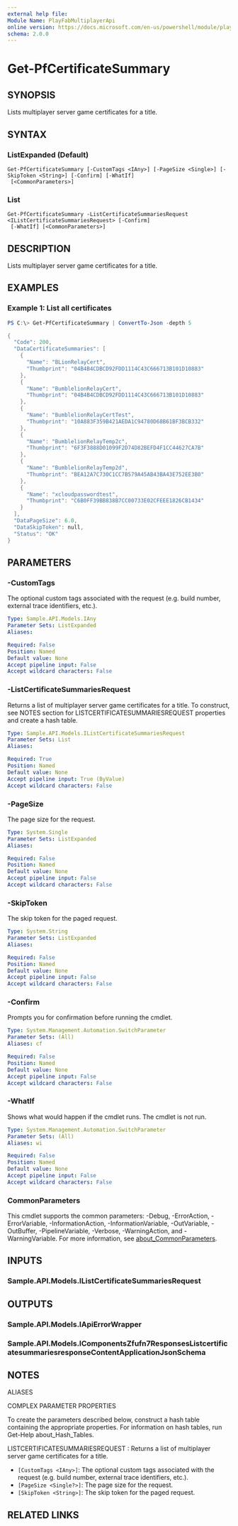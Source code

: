 ```yaml
---
external help file:
Module Name: PlayFabMultiplayerApi
online version: https://docs.microsoft.com/en-us/powershell/module/playfabmultiplayerapi/get-pfcertificatesummary
schema: 2.0.0
---
```


# Get-PfCertificateSummary

## SYNOPSIS
Lists multiplayer server game certificates for a title.

## SYNTAX

### ListExpanded (Default)
```
Get-PfCertificateSummary [-CustomTags <IAny>] [-PageSize <Single>] [-SkipToken <String>] [-Confirm] [-WhatIf]
 [<CommonParameters>]
```

### List
```
Get-PfCertificateSummary -ListCertificateSummariesRequest <IListCertificateSummariesRequest> [-Confirm]
 [-WhatIf] [<CommonParameters>]
```

## DESCRIPTION
Lists multiplayer server game certificates for a title.

## EXAMPLES

### Example 1: List all certificates
```powershell
PS C:\> Get-PfCertificateSummary | ConvertTo-Json -depth 5

{
  "Code": 200,
  "DataCertificateSummaries": [
    {
      "Name": "BLionRelayCert",
      "Thumbprint": "04B4B4CDBCD92FDD1114C43C666713B101D10883"
    },
    {
      "Name": "BumblelionRelayCert",
      "Thumbprint": "04B4B4CDBCD92FDD1114C43C666713B101D10883"
    },
    {
      "Name": "BumblelionRelayCertTest",
      "Thumbprint": "10A883F359B421AEDA1C94780D68B61BF3BCB332"
    },
    {
      "Name": "BumblelionRelayTemp2c",
      "Thumbprint": "6F3F3888D01099F2D74D82BEFD4F1CC44627CA7B"
    },
    {
      "Name": "BumblelionRelayTemp2d",
      "Thumbprint": "BEA12A7C730C1CC7B579A45AB43BA43E752EE3B0"
    },
    {
      "Name": "xcloudpasswordtest",
      "Thumbprint": "C6B0FF39BB838B7CC00733E02CFEEE1826CB1434"
    }
  ],
  "DataPageSize": 6.0,
  "DataSkipToken": null,
  "Status": "OK"
}
```



## PARAMETERS

### -CustomTags
The optional custom tags associated with the request (e.g.
build number, external trace identifiers, etc.).

```yaml
Type: Sample.API.Models.IAny
Parameter Sets: ListExpanded
Aliases:

Required: False
Position: Named
Default value: None
Accept pipeline input: False
Accept wildcard characters: False
```

### -ListCertificateSummariesRequest
Returns a list of multiplayer server game certificates for a title.
To construct, see NOTES section for LISTCERTIFICATESUMMARIESREQUEST properties and create a hash table.

```yaml
Type: Sample.API.Models.IListCertificateSummariesRequest
Parameter Sets: List
Aliases:

Required: True
Position: Named
Default value: None
Accept pipeline input: True (ByValue)
Accept wildcard characters: False
```

### -PageSize
The page size for the request.

```yaml
Type: System.Single
Parameter Sets: ListExpanded
Aliases:

Required: False
Position: Named
Default value: None
Accept pipeline input: False
Accept wildcard characters: False
```

### -SkipToken
The skip token for the paged request.

```yaml
Type: System.String
Parameter Sets: ListExpanded
Aliases:

Required: False
Position: Named
Default value: None
Accept pipeline input: False
Accept wildcard characters: False
```

### -Confirm
Prompts you for confirmation before running the cmdlet.

```yaml
Type: System.Management.Automation.SwitchParameter
Parameter Sets: (All)
Aliases: cf

Required: False
Position: Named
Default value: None
Accept pipeline input: False
Accept wildcard characters: False
```

### -WhatIf
Shows what would happen if the cmdlet runs.
The cmdlet is not run.

```yaml
Type: System.Management.Automation.SwitchParameter
Parameter Sets: (All)
Aliases: wi

Required: False
Position: Named
Default value: None
Accept pipeline input: False
Accept wildcard characters: False
```

### CommonParameters
This cmdlet supports the common parameters: -Debug, -ErrorAction, -ErrorVariable, -InformationAction, -InformationVariable, -OutVariable, -OutBuffer, -PipelineVariable, -Verbose, -WarningAction, and -WarningVariable. For more information, see [about_CommonParameters](http://go.microsoft.com/fwlink/?LinkID=113216).

## INPUTS

### Sample.API.Models.IListCertificateSummariesRequest

## OUTPUTS

### Sample.API.Models.IApiErrorWrapper

### Sample.API.Models.IComponentsZfufn7ResponsesListcertificatesummariesresponseContentApplicationJsonSchema

## NOTES

ALIASES

COMPLEX PARAMETER PROPERTIES

To create the parameters described below, construct a hash table containing the appropriate properties. For information on hash tables, run Get-Help about_Hash_Tables.


LISTCERTIFICATESUMMARIESREQUEST <IListCertificateSummariesRequest>: Returns a list of multiplayer server game certificates for a title.
  - `[CustomTags <IAny>]`: The optional custom tags associated with the request (e.g. build number, external trace identifiers, etc.).
  - `[PageSize <Single?>]`: The page size for the request.
  - `[SkipToken <String>]`: The skip token for the paged request.

## RELATED LINKS

